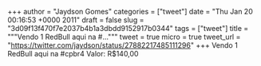
+++
author = "Jaydson Gomes"
categories = ["tweet"]
date = "Thu Jan 20 00:16:53 +0000 2011"
draft = false
slug = "3d09f13f470f7e2037b4b1a3dbdd9152917b0344"
tags = ["tweet"]
title = """Vendo 1 RedBull aqui na #..."""
tweet = true
micro = true
tweet_url = "https://twitter.com/jaydson/status/27882217485111296"
+++
Vendo 1 RedBull aqui na #cpbr4 Valor:  R$140,00
